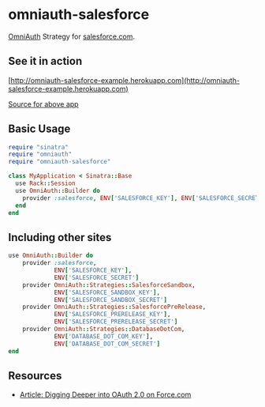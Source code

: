 # omniauth-salesforce

[OmniAuth](https://github.com/intridea/omniauth) Strategy for [salesforce.com](salesforce.com).

## See it in action

[http://omniauth-salesforce-example.herokuapp.com](http://omniauth-salesforce-example.herokuapp.com)

[Source for above app](https://github.com/richardvanhook/omniauth-salesforce-example)

## Basic Usage

```ruby
require "sinatra"
require "omniauth"
require "omniauth-salesforce"

class MyApplication < Sinatra::Base
  use Rack::Session
  use OmniAuth::Builder do
    provider :salesforce, ENV['SALESFORCE_KEY'], ENV['SALESFORCE_SECRET']
  end
end
```

## Including other sites

```ruby
use OmniAuth::Builder do
    provider :salesforce, 
             ENV['SALESFORCE_KEY'], 
             ENV['SALESFORCE_SECRET']
    provider OmniAuth::Strategies::SalesforceSandbox, 
             ENV['SALESFORCE_SANDBOX_KEY'], 
             ENV['SALESFORCE_SANDBOX_SECRET']
    provider OmniAuth::Strategies::SalesforcePreRelease, 
             ENV['SALESFORCE_PRERELEASE_KEY'], 
             ENV['SALESFORCE_PRERELEASE_SECRET']
    provider OmniAuth::Strategies::DatabaseDotCom, 
             ENV['DATABASE_DOT_COM_KEY'], 
             ENV['DATABASE_DOT_COM_SECRET']
end
```

## Resources

* [Article: Digging Deeper into OAuth 2.0 on Force.com](http://wiki.developerforce.com/index.php/Digging_Deeper_into_OAuth_2.0_on_Force.com)